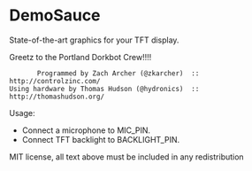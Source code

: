 # DemoSauce

State-of-the-art graphics for your TFT display.

Greetz to the Portland Dorkbot Crew!!!!

```
       Programmed by Zach Archer (@zkarcher)  ::  http://controlzinc.com/
Using hardware by Thomas Hudson (@hydronics)  ::  http://thomashudson.org/
```

Usage:
  * Connect a microphone to MIC_PIN.
  * Connect TFT backlight to BACKLIGHT_PIN.

MIT license, all text above must be included in any redistribution
